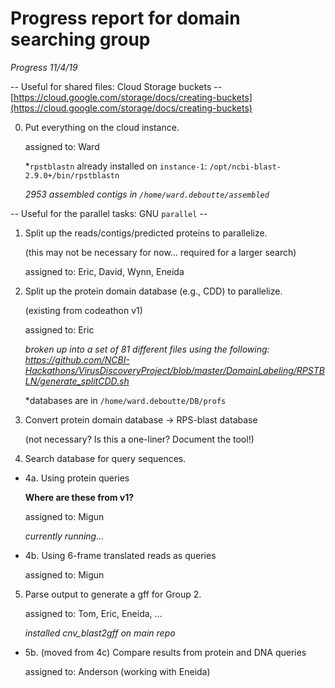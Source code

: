 # Progress report for domain searching group

*Progress 11/4/19*

-- Useful for shared files: Cloud Storage buckets --
   [https://cloud.google.com/storage/docs/creating-buckets](https://cloud.google.com/storage/docs/creating-buckets)

0. Put everything on the cloud instance.

   assigned to: Ward

   *`rpstblastn` already installed on `instance-1`: `/opt/ncbi-blast-2.9.0+/bin/rpstblastn`

   *2953 assembled contigs in `/home/ward.deboutte/assembled`*

-- Useful for the parallel tasks: GNU `parallel` --

1. Split up the reads/contigs/predicted proteins to parallelize.

   (this may not be necessary for now... required for a larger search)

   assigned to: Eric, David, Wynn, Eneida

2. Split up the protein domain database (e.g., CDD) to parallelize.

   (existing from codeathon v1)

   assigned to: Eric

   *broken up into a set of 81 different files using the following:
    https://github.com/NCBI-Hackathons/VirusDiscoveryProject/blob/master/DomainLabeling/RPSTBLN/generate_splitCDD.sh*

   *databases are in `/home/ward.deboutte/DB/profs`

3. Convert protein domain database -> RPS-blast database

   (not necessary? Is this a one-liner? Document the tool!)

4. Search database for query sequences.

* 4a. Using protein queries

  **Where are these from v1?**

  assigned to: Migun

  *currently running...*

* 4b. Using 6-frame translated reads as queries
      
  assigned to: Migun

5. Parse output to generate a gff for Group 2.

   assigned to: Tom, Eric, Eneida, ...

   *installed cnv_blast2gff on main repo*

* 5b. (moved from 4c) Compare results from protein and DNA queries

  assigned to: Anderson (working with Eneida)
